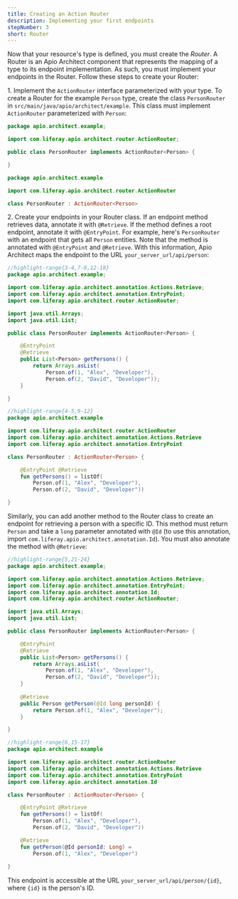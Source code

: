 ```yaml
---
title: Creating an Action Router
description: Implementing your first endpoints
stepNumber: 3
short: Router
---
```


Now that your resource's type is defined, you must create the *Router*. A Router is an Apio Architect component that represents the mapping of a type to its endpoint implementation. As such, you must implement your endpoints in the Router. Follow these steps to create your Router: 

1\.  Implement the `ActionRouter` interface parameterized with your type. To create a Router for the example `Person` type, create the class `PersonRouter` in `src/main/java/apio/architect/example`. This class must implement `ActionRouter` parameterized with `Person`: 

```java
package apio.architect.example;

import com.liferay.apio.architect.router.ActionRouter;

public class PersonRouter implements ActionRouter<Person> {

}
```

```kotlin
package apio.architect.example

import com.liferay.apio.architect.router.ActionRouter

class PersonRouter : ActionRouter<Person>
```

2\.  Create your endpoints in your Router class. If an endpoint method retrieves data, annotate it with `@Retrieve`. If the method defines a root endpoint, annotate it with `@EntryPoint`. For example, here's `PersonRouter` with an endpoint that gets all `Person` entities. Note that the method is annotated with `@EntryPoint` and `@Retrieve`. With this information, Apio Architect maps the endpoint to the URL `your_server_url/api/person`: 

```java
//highlight-range{3-4,7-8,12-18}
package apio.architect.example;

import com.liferay.apio.architect.annotation.Actions.Retrieve;
import com.liferay.apio.architect.annotation.EntryPoint;
import com.liferay.apio.architect.router.ActionRouter;

import java.util.Arrays;
import java.util.List;

public class PersonRouter implements ActionRouter<Person> {

    @EntryPoint
    @Retrieve
    public List<Person> getPersons() {
        return Arrays.asList(
            Person.of(1, "Alex", "Developer"),
            Person.of(2, "David", "Developer"));
    }

}
```

```kotlin
//highlight-range{4-5,9-12}
package apio.architect.example

import com.liferay.apio.architect.router.ActionRouter
import com.liferay.apio.architect.annotation.Actions.Retrieve
import com.liferay.apio.architect.annotation.EntryPoint

class PersonRouter : ActionRouter<Person> {

    @EntryPoint @Retrieve
    fun getPersons() = listOf(
        Person.of(1, "Alex", "Developer"), 
        Person.of(2, "David", "Developer"))

}
```

Similarly, you can add another method to the Router class to create an endpoint for retrieving a person with a specific ID. This method must return `Person` and take a `long` parameter annotated with `@Id` (to use this annotation, import `com.liferay.apio.architect.annotation.Id`). You must also annotate the method with `@Retrieve`: 

```java
//highlight-range{5,21-24}
package apio.architect.example;

import com.liferay.apio.architect.annotation.Actions.Retrieve;
import com.liferay.apio.architect.annotation.EntryPoint;
import com.liferay.apio.architect.annotation.Id;
import com.liferay.apio.architect.router.ActionRouter;

import java.util.Arrays;
import java.util.List;

public class PersonRouter implements ActionRouter<Person> {

    @EntryPoint
    @Retrieve
    public List<Person> getPersons() {
        return Arrays.asList(
            Person.of(1, "Alex", "Developer"),
            Person.of(2, "David", "Developer"));
    }
    
    @Retrieve
    public Person getPerson(@Id long personId) {
        return Person.of(1, "Alex", "Developer");
    }

}
```

```kotlin
//highlight-range{6,15-17}
package apio.architect.example

import com.liferay.apio.architect.router.ActionRouter
import com.liferay.apio.architect.annotation.Actions.Retrieve
import com.liferay.apio.architect.annotation.EntryPoint
import com.liferay.apio.architect.annotation.Id

class PersonRouter : ActionRouter<Person> {

    @EntryPoint @Retrieve
    fun getPersons() = listOf(
        Person.of(1, "Alex", "Developer"), 
        Person.of(2, "David", "Developer"))

    @Retrieve
    fun getPerson(@Id personId: Long) = 
        Person.of(1, "Alex", "Developer")
        
}
```

This endpoint is accessible at the URL `your_server_url/api/person/{id}`, where `{id}` is the person's ID. 